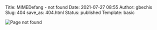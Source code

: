 Title: MIMEDefang - not found
Date: 2021-07-27 08:55
Author: gbechis
Slug: 404
save_as: 404.html
Status: published
Template: basic

![Page not found](images/404.png "Page not found")
